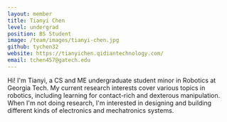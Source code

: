 ```yaml
---
layout: member
title: Tianyi Chen
level: undergrad
position: BS Student
image: /team/images/tianyi-chen.jpg
github: tychen32
website: https://tianyichen.qidiantechnology.com/
email: tchen457@gatech.edu
---
```


Hi! I'm Tianyi, a CS and ME undergraduate student minor in Robotics at Georgia Tech. My current research interests cover various topics in robotics, including learning for contact-rich and dexterous manipulation. When I'm not doing research, I'm interested in designing and building different kinds of electronics and mechatronics systems.

